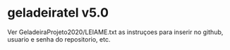 
# geladeiratel v5.0

Ver GeladeiraProjeto2020/LEIAME.txt as instruçoes para inserir no github,
usuario e senha do repositorio, etc.